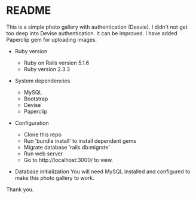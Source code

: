 # README

This is a simple photo gallery with authentication (Desvie).  I didn't not get too deep into Devise authentication. It can be improved. I have added Paperclip gem for uploading images.

* Ruby version
	- Ruby on Rails version 5.1.6
	- Ruby version 2.3.3
	
* System dependencies
	- MySQL
	- Bootstrap
	- Devise
	- Paperclip

* Configuration
	- Clone this repo
	- Run 'bundle install' to install dependent gems
	- Migrate database 'rails db:migrate'
	- Run web server
	- Go to http://localhost:3000/ to view.

* Database initialization
	You will need MySQL installed and configured to make this photo gallery to work.
	
Thank you.